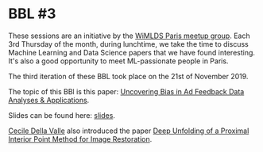 # BBL #3

These sessions are an initiative by the [WiMLDS Paris meetup group](https://www.meetup.com/Paris-Women-in-Machine-Learning-Data-Science). Each 3rd Thursday of the month, during lunchtime, we take the time to discuss Machine Learning and Data Science papers that we have found interesting. It's also a good opportunity to meet ML-passionate people in Paris.

The third iteration of these BBL took place on the 21st of November 2019. 

The topic of this BBl is this paper: [Uncovering Bias in Ad Feedback Data Analyses & Applications](Resources/adfeedback.pdf).

Slides can be found here: [slides](slides).

[Cecile Della Valle](https://www.linkedin.com/in/c%C3%A9cile-della-valle-7109b212b/) also introduced the paper [Deep Unfolding of a Proximal Interior Point Method for Image Restoration](Resources/deepunfolding.pdf).
